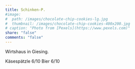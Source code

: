 ```yaml
---
title: Schinken-P.
#image: 
#  path: /images/chocolate-chip-cookies-lg.jpg
#  thumbnail: /images/chocolate-chip-cookies-400x200.jpg
# caption: "Photo from [Pexels](https://www.pexels.com)"
share: "false"
comments: "false"
---
```


Wirtshaus in Giesing.

Käsespätzle 6/10
Bier 6/10